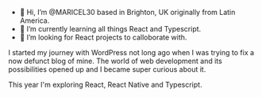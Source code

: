 - 👋 Hi, I’m @MARICEL30 based in Brighton, UK originally from Latin America.
- 👀 I’m currently learning all things React and Typescript.
- 💞️ I’m looking for React projects to calloborate with.

I started my journey with WordPress not long ago when I was trying to fix a now defunct blog of mine. The world of web development and its possibilities opened up and I became super curious about it.

This year I'm exploring React, React Native and Typescript.
